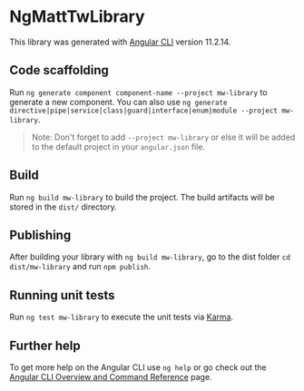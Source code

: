 # NgMattTwLibrary

This library was generated with [Angular CLI](https://github.com/angular/angular-cli) version 11.2.14.

## Code scaffolding

Run `ng generate component component-name --project mw-library` to generate a new component. You can also use `ng generate directive|pipe|service|class|guard|interface|enum|module --project mw-library`.
> Note: Don't forget to add `--project mw-library` or else it will be added to the default project in your `angular.json` file. 

## Build

Run `ng build mw-library` to build the project. The build artifacts will be stored in the `dist/` directory.

## Publishing

After building your library with `ng build mw-library`, go to the dist folder `cd dist/mw-library` and run `npm publish`.

## Running unit tests

Run `ng test mw-library` to execute the unit tests via [Karma](https://karma-runner.github.io).

## Further help

To get more help on the Angular CLI use `ng help` or go check out the [Angular CLI Overview and Command Reference](https://angular.io/cli) page.
